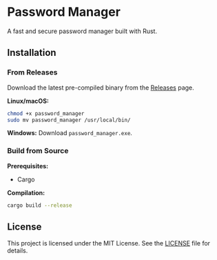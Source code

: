 # Password Manager

A fast and secure password manager built with Rust.

## Installation

### From Releases

Download the latest pre-compiled binary from the [Releases](https://github.com/Lucop1911/password_manager/releases) page.

**Linux/macOS:**
```bash
chmod +x password_manager
sudo mv password_manager /usr/local/bin/
```

**Windows:**
Download `password_manager.exe`.

### Build from Source

**Prerequisites:**
- Cargo

**Compilation:**
```bash
cargo build --release
```

## License
This project is licensed under the MIT License. See the [LICENSE](LICENSE) file for details.